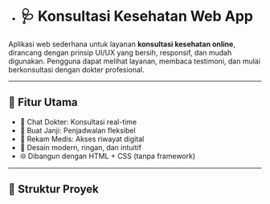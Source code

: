 - # 🩺 Konsultasi Kesehatan Web App

Aplikasi web sederhana untuk layanan **konsultasi kesehatan online**, dirancang dengan prinsip UI/UX yang bersih, responsif, dan mudah digunakan. Pengguna dapat melihat layanan, membaca testimoni, dan mulai berkonsultasi dengan dokter profesional.

---

## 🚀 Fitur Utama

- 💬 Chat Dokter: Konsultasi real-time
- 📅 Buat Janji: Penjadwalan fleksibel
- 📁 Rekam Medis: Akses riwayat digital
- 🎨 Desain modern, ringan, dan intuitif
- 🌐 Dibangun dengan HTML + CSS (tanpa framework)

---

## 📁 Struktur Proyek

